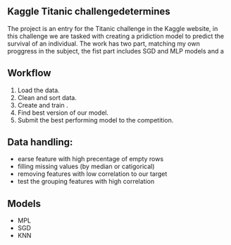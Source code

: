 ## Kaggle Titanic challengedetermines

The project is an entry for the Titanic challenge in the Kaggle website, in this challenge we are tasked with creating a pridiction model to predict the survival of an individual.
The work has two part, matching my own proggress in the subject, the fist part includes SGD and MLP models and  a

## Workflow
1. Load the data. 
2. Clean and sort data.
3. Create and train .
4. Find best version of our model.
5. Submit the best performing model to the competition.



## Data handling:
- earse feature with high precentage of empty rows
- filling missing values (by median or catigorical)
- removing features with low correlation to our target
- test the grouping features with high correlation 

## Models
- MPL
- SGD
- KNN
